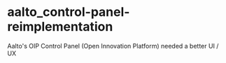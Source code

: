 # aalto_control-panel-reimplementation
Aalto's OIP Control Panel (Open Innovation Platform) needed a better UI / UX

